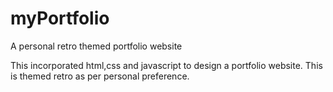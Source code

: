 # myPortfolio
A personal retro themed portfolio website

This incorporated html,css and javascript to design a portfolio website. This is themed retro as per personal preference.
